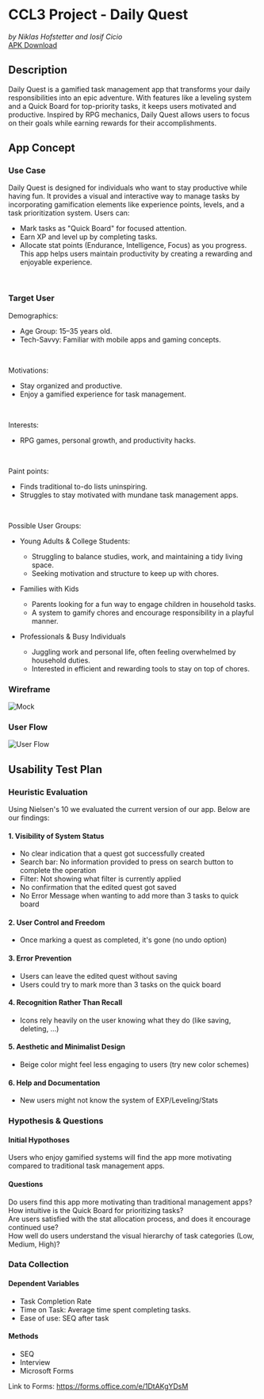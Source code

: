 # CCL3 Project - Daily Quest
_by Niklas Hofstetter and Iosif Cicio_ <br>
[APK Download](https://mega.nz/file/EelVUARR#DEAOLXt2UcFpowkKQ9iEmpLXlydT5PVUwuPBO_6HexQ)
<br>
## Description
Daily Quest is a gamified task management app that transforms your daily responsibilities into an epic adventure. With features like a leveling system and a Quick Board for top-priority tasks, it keeps users motivated and productive. Inspired by RPG mechanics, Daily Quest allows users to focus on their goals while earning rewards for their accomplishments.
<br>
## App Concept
### Use Case
Daily Quest is designed for individuals who want to stay productive while having fun. It provides a visual and interactive way to manage tasks by incorporating gamification elements like experience points, levels, and a task prioritization system. 
Users can:
-	Mark tasks as "Quick Board" for focused attention.
-	Earn XP and level up by completing tasks.
-	Allocate stat points (Endurance, Intelligence, Focus) as you progress.
This app helps users maintain productivity by creating a rewarding and enjoyable experience.
<br>

### Target User
Demographics: <br>
- Age Group: 15–35 years old.
- Tech-Savvy: Familiar with mobile apps and gaming concepts.
<br>

Motivations: <br>
- Stay organized and productive.
- Enjoy a gamified experience for task management.
<br>

Interests:<br>
- RPG games, personal growth, and productivity hacks.
<br>

Paint points:<br>
- Finds traditional to-do lists uninspiring.
- Struggles to stay motivated with mundane task management apps.
<br>

Possible User Groups:<br>
- Young Adults & College Students:
  - Struggling to balance studies, work, and maintaining a tidy living space.
  - Seeking motivation and structure to keep up with chores.


- Families with Kids
  - Parents looking for a fun way to engage children in household tasks.
  - A system to gamify chores and encourage responsibility in a playful manner.


- Professionals & Busy Individuals
  - Juggling work and personal life, often feeling overwhelmed by household duties.
  - Interested in efficient and rewarding tools to stay on top of chores.



### Wireframe
![Mock](https://github.com/user-attachments/assets/d0788712-b369-4aee-8644-49667770f582)

### User Flow
![User Flow](https://github.com/user-attachments/assets/efa58eeb-5bb2-4b59-be9c-e9ac6eccabea)

## Usability Test Plan
### Heuristic Evaluation
Using Nielsen's 10 we evaluated the current version of our app. Below are our findings:

#### 1. Visibility of System Status
- No clear indication that a quest got successfully created
- Search bar: No information provided to press on search button to complete the operation
- Filter: Not showing what filter is currently applied
- No confirmation that the edited quest got saved
- No Error Message when wanting to add more than 3 tasks to quick board

#### 2. User Control and Freedom
- Once marking a quest as completed, it's gone (no undo option)

#### 3. Error Prevention
- Users can leave the edited quest without saving
- Users could try to mark more than 3 tasks on the quick board

#### 4. Recognition Rather Than Recall
- Icons rely heavily on the user knowing what they do (like saving, deleting, ...)

#### 5. Aesthetic and Minimalist Design
- Beige color might feel less engaging to users (try new color schemes)

#### 6. Help and Documentation
- New users might not know the system of EXP/Leveling/Stats

### Hypothesis & Questions
#### Initial Hypothoses
Users who enjoy gamified systems will find the app more motivating compared to traditional task management apps.

#### Questions
Do users find this app more motivating than traditional management apps?<br>
How intuitive is the Quick Board for prioritizing tasks?<br>
Are users satisfied with the stat allocation process, and does it encourage continued use?<br>
How well do users understand the visual hierarchy of task categories (Low, Medium, High)?<br>

### Data Collection
#### Dependent Variables
- Task Completion Rate
- Time on Task: Average time spent completing tasks.
- Ease of use: SEQ after task

#### Methods
- SEQ
- Interview
- Microsoft Forms

Link to Forms: https://forms.office.com/e/1DtAKgYDsM
